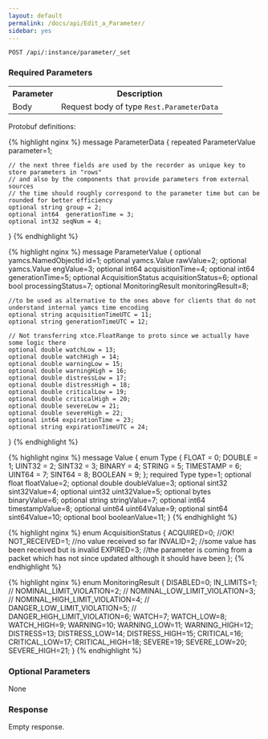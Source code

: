 ```yaml
---
layout: default
permalink: /docs/api/Edit_a_Parameter/
sidebar: yes
---
```


    POST /api/:instance/parameter/_set


### Required Parameters

<table class="inline">
    <tr><th>Parameter</th><th>Description</th></tr>
     <tr><td>Body</td><td>Request body of type <code>Rest.ParameterData</code></td></tr>
</table>


Protobuf definitions:

{% highlight nginx %}
message ParameterData {
    repeated ParameterValue parameter=1;

    // the next three fields are used by the recorder as unique key to store parameters in "rows" 
    // and also by the components that provide parameters from external sources
    // the time should roughly correspond to the parameter time but can be rounded for better efficiency
    optional string group = 2;
    optional int64  generationTime = 3;
    optional int32 seqNum = 4;
}
{% endhighlight %}


{% highlight nginx %}
message ParameterValue {
    optional yamcs.NamedObjectId id=1;
  	optional yamcs.Value rawValue=2;
	optional yamcs.Value engValue=3;
	optional int64 acquisitionTime=4;
	optional int64 generationTime=5;
	optional AcquisitionStatus acquisitionStatus=6;
	optional bool processingStatus=7;
	optional MonitoringResult monitoringResult=8;

    //to be used as alternative to the ones above for clients that do not understand internal yamcs time encoding
    optional string acquisitionTimeUTC = 11;
    optional string generationTimeUTC = 12;

    // Not transferring xtce.FloatRange to proto since we actually have some logic there
    optional double watchLow = 13;
    optional double watchHigh = 14;
    optional double warningLow = 15;
    optional double warningHigh = 16;
    optional double distressLow = 17;
    optional double distressHigh = 18;
    optional double criticalLow = 19;
    optional double criticalHigh = 20;
    optional double severeLow = 21;
    optional double severeHigh = 22;
    optional int64 expirationTime = 23;
    optional string expirationTimeUTC = 24;
}
{% endhighlight %}

{% highlight nginx %}
message Value {
    enum Type {
        FLOAT = 0;
        DOUBLE = 1;
        UINT32 = 2;
        SINT32 = 3;
        BINARY = 4;
        STRING = 5;
        TIMESTAMP = 6;
        UINT64 = 7;
        SINT64 = 8;
        BOOLEAN = 9;
    };
    required Type type=1;
    optional float         floatValue=2;
    optional double        doubleValue=3;
    optional sint32        sint32Value=4;
    optional uint32        uint32Value=5;
    optional bytes         binaryValue=6;
    optional string        stringValue=7;
    optional int64         timestampValue=8;
    optional uint64        uint64Value=9;
    optional sint64        sint64Value=10;
    optional bool          booleanValue=11;
}
{% endhighlight %}

{% highlight nginx %}
enum AcquisitionStatus {
      ACQUIRED=0; //OK!
      NOT_RECEIVED=1; //no value received so far
      INVALID=2; //some value has been received but is invalid
      EXPIRED=3; //the parameter is coming from a packet which has not since updated although it should have been
};
{% endhighlight %}


{% highlight nginx %}
enum MonitoringResult {
      DISABLED=0;
      IN_LIMITS=1;
      // NOMINAL_LIMIT_VIOLATION=2;
      // NOMINAL_LOW_LIMIT_VIOLATION=3;
      // NOMINAL_HIGH_LIMIT_VIOLATION=4;
      // DANGER_LOW_LIMIT_VIOLATION=5;
      // DANGER_HIGH_LIMIT_VIOLATION=6;
      WATCH=7;
      WATCH_LOW=8;
      WATCH_HIGH=9;
      WARNING=10;
      WARNING_LOW=11;
      WARNING_HIGH=12;
      DISTRESS=13;
      DISTRESS_LOW=14;
      DISTRESS_HIGH=15;
      CRITICAL=16;
      CRITICAL_LOW=17;
      CRITICAL_HIGH=18;
      SEVERE=19;
      SEVERE_LOW=20;
      SEVERE_HIGH=21;
}
{% endhighlight %}


### Optional Parameters
None

### Response

Empty response.
